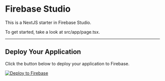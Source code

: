 # Firebase Studio

This is a NextJS starter in Firebase Studio.

To get started, take a look at src/app/page.tsx.

---

## Deploy Your Application

Click the button below to deploy your application to Firebase.

[![Deploy to Firebase](https://firebase.google.com/static/images/brand-guidelines/card-stack-2-web.svg)](https://console.firebase.google.com/project/tutorconnect-bu422/hosting/sites/tutorconnect-bu422/setup)
